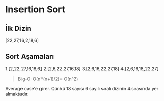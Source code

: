 # Insertion Sort

## İlk Dizin
[22,27,16,2,18,6]

## Sort Aşamaları
1.[2,22,27,16,18,6]
2.[2,6,22,27,16,18]
3.[2,6,16,22,27,18]
4.[2,6,16,18,22,27]

>Big-O: O(n*(n+1)/2)= O(n^2)

Average case'e girer. Çünkü 18 sayısı 6 sayılı sıralı dizinin 4.sırasında yer almaktadır.